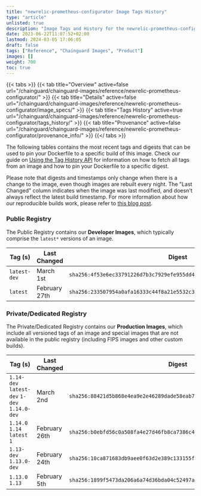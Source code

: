 ```yaml
---
title: "newrelic-prometheus-configurator Image Tags History"
type: "article"
unlisted: true
description: "Image Tags and History for the newrelic-prometheus-configurator Chainguard Image"
date: 2023-06-22T11:07:52+02:00
lastmod: 2024-03-05 17:06:05
draft: false
tags: ["Reference", "Chainguard Images", "Product"]
images: []
weight: 700
toc: true
---
```


{{< tabs >}}
{{< tab title="Overview" active=false url="/chainguard/chainguard-images/reference/newrelic-prometheus-configurator/" >}}
{{< tab title="Details" active=false url="/chainguard/chainguard-images/reference/newrelic-prometheus-configurator/image_specs/" >}}
{{< tab title="Tags History" active=true url="/chainguard/chainguard-images/reference/newrelic-prometheus-configurator/tags_history/" >}}
{{< tab title="Provenance" active=false url="/chainguard/chainguard-images/reference/newrelic-prometheus-configurator/provenance_info/" >}}
{{</ tabs >}}

The following tables contains the most recent tags and digests that can be used to pin your Dockerfile to a specific build of this image. Check our guide on [Using the Tag History API](/chainguard/chainguard-images/using-the-tag-history-api/) for information on how to fetch all tags from an image and how to pin your Dockerfile to a specific digest.

Please note that digests and timestamps only change when there is a change to the image, even though images are rebuilt every night. The "Last Changed" column indicates when the image was last modified, and doesn't always reflect the latest build timestamp. For more information about how our reproducible builds work, please refer to [this blog post](https://www.chainguard.dev/unchained/reproducing-chainguards-reproducible-image-builds).

### Public Registry
The Public Registry contains our **Developer Images**, which typically comprise the `latest*` versions of an image.

| Tag (s)       | Last Changed  | Digest                                                                    |
|---------------|---------------|---------------------------------------------------------------------------|
|  `latest-dev` | March 1st     | `sha256:4f53e6ec33791226d7b3c7929efe955dd46597d1e031b879763fea44822a8878` |
|  `latest`     | February 27th | `sha256:233507954a0afa16333c44f8a21e5532c32f8465b30d0eb5a56831d8b2f22135` |


### Private/Dedicated Registry
The Private/Dedicated Registry contains our **Production Images**, which include all versioned tags of an image and special images that are not available in the public registry (including FIPS images and other custom builds).

| Tag (s)                                       | Last Changed  | Digest                                                                    |
|-----------------------------------------------|---------------|---------------------------------------------------------------------------|
|  `1.14-dev` `latest-dev` `1-dev` `1.14.0-dev` | March 2nd     | `sha256:88421d5b868e4ea9e2e46289dade58eab7adcdaae1da7f74b804c6b08dc78162` |
|  `1.14.0` `1.14` `latest` `1`                 | February 26th | `sha256:b0ebfd56c0a508fa4e27d46fb8ca7386c4fc250fd334c905b211e4bc753bb6d6` |
|  `1.13-dev` `1.13.0-dev`                      | February 24th | `sha256:10ca871683db9aee0f63d2e389c133155f6ab5d7879b440e61de30dcefcea3d7` |
|  `1.13.0` `1.13`                              | February 5th  | `sha256:1899f5473da206a6a74d36bda04c52497af511f9c3d1ae9e7ba10de6219146eb` |

